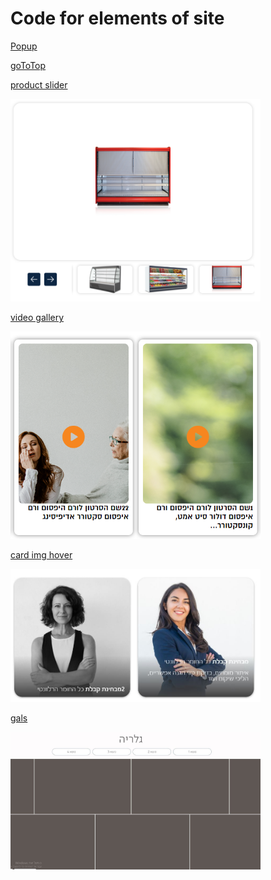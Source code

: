 # Code for elements of site
[Popup](https://github.com/alsousha/woocommerce_code/blob/main/popup_form.php)

[goToTop](https://github.com/alsousha/woocommerce_code/blob/main/goTop.php)

[product slider](https://github.com/alsousha/woocommerce_code/blob/main/product_slider.php)

<img src="img/slider.png" alt="drawing" width="400"/>

[video gallery](https://github.com/alsousha/woocommerce_code/blob/main/video_gal.php)

<img src="img/video_gal.PNG" alt="drawing" width="400"/>

[card img hover](https://github.com/alsousha/woocommerce_code/blob/main/card_img_hover.php)

<img src="img/staff.JPG" alt="drawing" width="400"/>

[gals](https://github.com/alsousha/woocommerce_code/blob/main/gals.php)

<img src="img/gals.JPG" alt="drawing" width="400"/>


